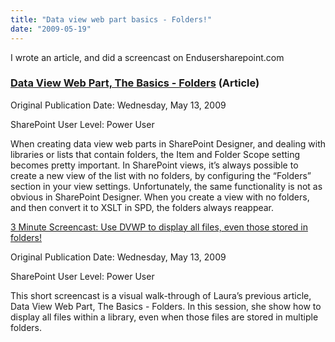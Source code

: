 ```yaml
---
title: "Data view web part basics - Folders!"
date: "2009-05-19"
---
```


I wrote an article, and did a screencast on Endusersharepoint.com

### [Data View Web Part, The Basics - Folders](http://www.endusersharepoint.com/?p=1631) (Article)

Original Publication Date: Wednesday, May 13, 2009

SharePoint User Level: Power User

When creating data view web parts in SharePoint Designer, and dealing with libraries or lists that contain folders, the Item and Folder Scope setting becomes pretty important. In SharePoint views, it’s always possible to create a new view of the list with no folders, by configuring the “Folders” section in your view settings. Unfortunately, the same functionality is not as obvious in SharePoint Designer. When you create a view with no folders, and then convert it to XSLT in SPD, the folders always reappear.

[3 Minute Screencast: Use DVWP to display all files, even those stored in folders!](http://www.endusersharepoint.com/?p=1638)

Original Publication Date: Wednesday, May 13, 2009

SharePoint User Level: Power User

This short screencast is a visual walk-through of Laura’s previous article, Data View Web Part, The Basics - Folders. In this session, she show how to display all files within a library, even when those files are stored in multiple folders.
